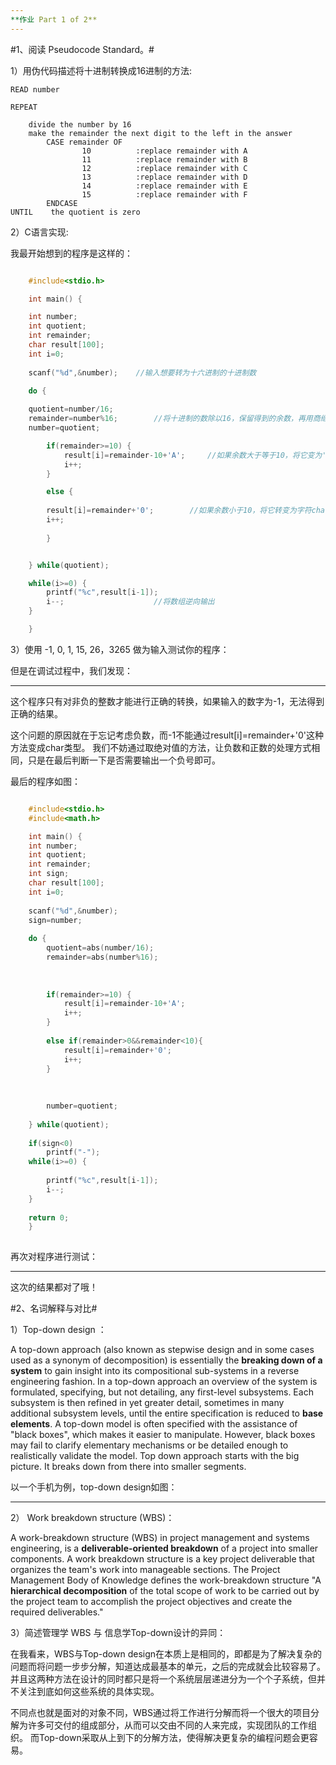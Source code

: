 ```yaml
---
**作业 Part 1 of 2**
---
```


#1、阅读 Pseudocode Standard。#

1）用伪代码描述将十进制转换成16进制的方法:

```
READ number

REPEAT
	
	divide the number by 16
	make the remainder the next digit to the left in the answer
		CASE remainder OF
				10			:replace remainder with A
				11			:replace remainder with B
				12			:replace remainder with C
				13			:replace remainder with D
				14			:replace remainder with E
				15			:replace remainder with F
		ENDCASE
UNTIL	 the quotient is zero

```

2）C语言实现:

我最开始想到的程序是这样的：

```C

    #include<stdio.h>

    int main() {

	int number;
	int quotient;
	int remainder;
	char result[100];
	int i=0;
	
	scanf("%d",&number);	//输入想要转为十六进制的十进制数
	
	do {

	quotient=number/16;		
	remainder=number%16;		//将十进制的数除以16，保留得到的余数，再用商继续除以16得余数，就是十六进制中的每一位上的数字
	number=quotient;

		if(remainder>=10) {
			result[i]=remainder-10+'A';		//如果余数大于等于10，将它变为'A'-'Z'
			i++;
		}

		else {
		
		result[i]=remainder+'0';		//如果余数小于10，将它转变为字符char类型
		i++;
		
		}


	} while(quotient);

	while(i>=0) {
		printf("%c",result[i-1]);			
		i--;					//将数组逆向输出
	}

	}
```

3）使用 -1, 0, 1, 15, 26，3265 做为输入测试你的程序：

但是在调试过程中，我们发现：

****

这个程序只有对非负的整数才能进行正确的转换，如果输入的数字为-1，无法得到正确的结果。


这个问题的原因就在于忘记考虑负数，而-1不能通过result[i]=remainder+'0'这种方法变成char类型。	我们不妨通过取绝对值的方法，让负数和正数的处理方式相同，只是在最后判断一下是否需要输出一个负号即可。

最后的程序如图：

```C

	#include<stdio.h>
	#include<math.h>

	int main() {
	int number;
	int quotient;
	int remainder;
	int sign;
	char result[100];
	int i=0;
	
	scanf("%d",&number);
	sign=number;
	
	do {
		quotient=abs(number/16);
		remainder=abs(number%16);
		
		
		
		if(remainder>=10) {
			result[i]=remainder-10+'A';
			i++;
		}
		
		else if(remainder>0&&remainder<10){
			result[i]=remainder+'0';
			i++;
		}
		
		
		
		number=quotient;
		
	} while(quotient);
	
	if(sign<0)
		printf("-");
	while(i>=0) {
		
		printf("%c",result[i-1]);
		i--;
	} 
	
	return 0;
	} 
	
```

再次对程序进行测试：

****

这次的结果都对了哦！

#2、名词解释与对比#

1）Top-down design ：

A top-down approach (also known as stepwise design and in some cases used as a synonym of decomposition) is essentially the **breaking down of a system** to gain insight into its compositional sub-systems in a reverse engineering fashion. In a top-down approach an overview of the system is formulated, specifying, but not detailing, any first-level subsystems. Each subsystem is then refined in yet greater detail, sometimes in many additional subsystem levels, until the entire specification is reduced to **base elements**. A top-down model is often specified with the assistance of "black boxes", which makes it easier to manipulate. However, black boxes may fail to clarify elementary mechanisms or be detailed enough to realistically validate the model. Top down approach starts with the big picture. It breaks down from there into smaller segments.

以一个手机为例，top-down design如图：

****

2） Work breakdown structure (WBS)：

A work-breakdown structure (WBS) in project management and systems engineering, is a **deliverable-oriented breakdown** of a project into smaller components. A work breakdown structure is a key project deliverable that organizes the team's work into manageable sections. The Project Management Body of Knowledge defines the work-breakdown structure "A **hierarchical decomposition** of the total scope of work to be carried out by the project team to accomplish the project objectives and create the required deliverables."


3）简述管理学 WBS 与 信息学Top-down设计的异同：

在我看来，WBS与Top-down design在本质上是相同的，即都是为了解决复杂的问题而将问题一步步分解，知道达成最基本的单元，之后的完成就会比较容易了。并且这两种方法在设计的同时都只是将一个系统层层递进分为一个个子系统，但并不关注到底如何这些系统的具体实现。

不同点也就是面对的对象不同，WBS通过将工作进行分解而将一个很大的项目分解为许多可交付的组成部分，从而可以交由不同的人来完成，实现团队的工作组织。 而Top-down采取从上到下的分解方法，使得解决更复杂的编程问题会更容易。


